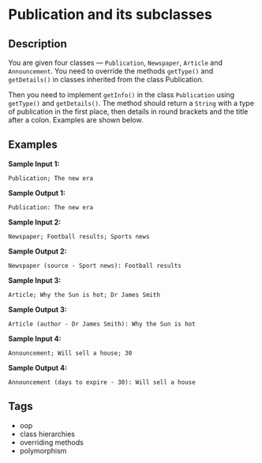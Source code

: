 # Publication and its subclasses

## Description
You are given four classes — `Publication`, `Newspaper`, `Article` and `Announcement`. You need to override the methods `getType()` and `getDetails()` in classes inherited from the class Publication.

Then you need to implement `getInfo()` in the class `Publication` using `getType()` and `getDetails()`. The method should return a `String` with a type of publication in the first place, then details in round brackets and the title after a colon. Examples are shown below.

## Examples
**Sample Input 1:**
```console
Publication; The new era
```

**Sample Output 1:**
```console
Publication: The new era
```

**Sample Input 2:**
```console
Newspaper; Football results; Sports news
```

**Sample Output 2:**
```console
Newspaper (source - Sport news): Football results
```

**Sample Input 3:**
```
Article; Why the Sun is hot; Dr James Smith
```

**Sample Output 3:**
```
Article (author - Dr James Smith): Why the Sun is hot
```

**Sample Input 4:**
```
Announcement; Will sell a house; 30
```

**Sample Output 4:**
```
Announcement (days to expire - 30): Will sell a house
```

## Tags
- oop
- class hierarchies
- overriding methods
- polymorphism